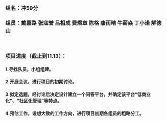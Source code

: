 ### 组名：冲59分
### 组员：戴嘉路 张寇誉 吕相成 费煜章 陈格 康雨晴 牛薪焱 丁小诺 解德山
<br>

### 项目进度（截止到11.13）：
#### 1.寻找队员，小组组建。
#### 2.开展会议，进行项目的初期讨论。
#### 3.拟定选题，经讨论后决定设计建立一个问答平台，并确定该平台“低商业化”、“社区化管理”等特点。
#### 4.预估工作，设想大致的工作方向，进行项目初期各组员的粗略分工。

